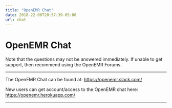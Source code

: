 ```yaml
---
title: "OpenEMR Chat"
date: 2018-22-06T20:57:39-05:00
url: chat
---
```


# OpenEMR Chat

Note that the questions may not be answered immediately. If unable to get support, then recommend using the OpenEMR Forums.

---

The OpenEMR Chat can be found at: https://openemr.slack.com/

New users can get account/access to the OpenEMR chat here: https://openemr.herokuapp.com/

---

<br><br>